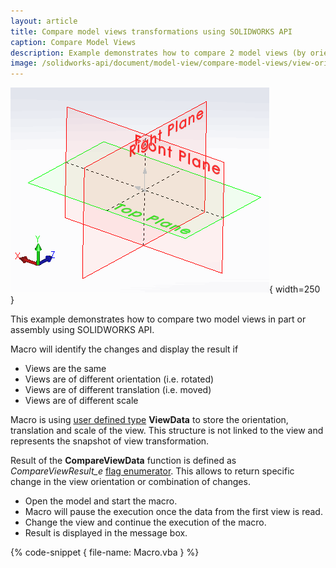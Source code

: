 ```yaml
---
layout: article
title: Compare model views transformations using SOLIDWORKS API
caption: Compare Model Views
description: Example demonstrates how to compare 2 model views (by orientation, translation and scale)
image: /solidworks-api/document/model-view/compare-model-views/view-orientation.png
---
```

![Model View Orientation](view-orientation.png){ width=250 }

This example demonstrates how to compare two model views in part or assembly using SOLIDWORKS API.

Macro will identify the changes and display the result if

* Views are the same
* Views are of different orientation (i.e. rotated)
* Views are of different translation (i.e. moved)
* Views are of different scale

Macro is using [user defined type](visual-basic/data-structures/types/) **ViewData** to store the orientation, translation and scale of the view. This structure is not linked to the view and represents the snapshot of view transformation.

Result of the **CompareViewData** function is defined as *CompareViewResult_e* [flag enumerator](visual-basic/data-structures/enumerators#flag-enumerator-multiple-options). This allows to return specific change in the view orientation or combination of changes.

* Open the model and start the macro.
* Macro will pause the execution once the data from the first view is read.
* Change the view and continue the execution of the macro.
* Result is displayed in the message box.

{% code-snippet { file-name: Macro.vba } %}
